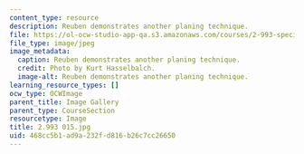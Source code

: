 ```yaml
---
content_type: resource
description: Reuben demonstrates another planing technique.
file: https://ol-ocw-studio-app-qa.s3.amazonaws.com/courses/2-993-special-topics-in-mechanical-engineering-the-art-and-science-of-boat-design-january-iap-2007/468cc5b1ad9a232fd816b26c7cc26650_2993015.jpg
file_type: image/jpeg
image_metadata:
  caption: Reuben demonstrates another planing technique.
  credit: Photo by Kurt Hasselbalch.
  image-alt: Reuben demonstrates another planing technique.
learning_resource_types: []
ocw_type: OCWImage
parent_title: Image Gallery
parent_type: CourseSection
resourcetype: Image
title: 2.993 015.jpg
uid: 468cc5b1-ad9a-232f-d816-b26c7cc26650
---
```

